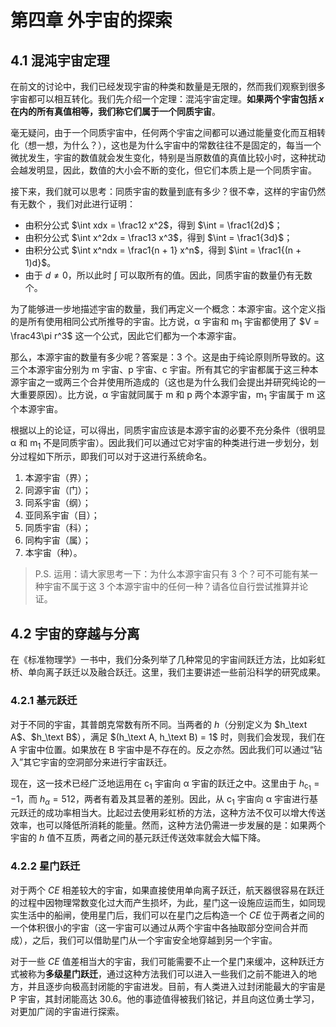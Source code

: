 # 第四章 外宇宙的探索
## 4.1 混沌宇宙定理

在前文的讨论中，我们已经发现宇宙的种类和数量是无限的，然而我们观察到很多宇宙都可以相互转化。我们先介绍一个定理：混沌宇宙定理。**如果两个宇宙包括 $x$ 在内的所有真值相等，我们称它们属于一个同质宇宙**。

毫无疑问，由于一个同质宇宙中，任何两个宇宙之间都可以通过能量变化而互相转化（想一想，为什么？），这也是为什么宇宙中的常数往往不是固定的，每当一个微扰发生，宇宙的数值就会发生变化，特别是当原数值的真值比较小时，这种扰动会越发明显，因此，数值的大小会不断的变化，但它们本质上是一个同质宇宙。

接下来，我们就可以思考：同质宇宙的数量到底有多少？很不幸，这样的宇宙仍然有无数个 ，我们对此进行证明：

* 由积分公式 $\int xdx = \frac12 x^2$，得到 $\int = \frac1{2d}$；
* 由积分公式 $\int x^2dx = \frac13 x^3$，得到 $\int = \frac1{3d}$；
* 由积分公式 $\int x^ndx = \frac1{n + 1} x^n$，得到 $\int = \frac1{(n + 1)d}$。
* 由于 $d \ne 0$，所以此时 $\int$ 可以取所有的值。因此，同质宇宙的数量仍有无数个。

为了能够进一步地描述宇宙的数量，我们再定义一个概念：本源宇宙。这个定义指的是所有使用相同公式所推导的宇宙。比方说，α 宇宙和 m<sub>1</sub> 宇宙都使用了 $V = \frac43\pi r^3$ 这一个公式，因此它们都为一个本源宇宙。

那么，本源宇宙的数量有多少呢？答案是：3 个。这是由于纯论原则所导致的。这三个本源宇宙分别为 m 宇宙、p 宇宙、c 宇宙。所有其它的宇宙都属于这三种本源宇宙之一或两三个合并使用所造成的（这也是为什么我们会提出并研究纯论的一大重要原因）。比方说，α 宇宙就同属于 m 和 p 两个本源宇宙，m<sub>1</sub> 宇宙属于 m 这个本源宇宙。

根据以上的论证，可以得出，同质宇宙应该是本源宇宙的必要不充分条件（很明显 α 和 m<sub>1</sub> 不是同质宇宙）。因此我们可以通过它对宇宙的种类进行进一步划分，划分过程如下所示，即我们可以对于这进行系统命名。

1. 本源宇宙（界）；
2. 同源宇宙（门）；
3. 同系宇宙（纲）；
4. 亚同系宇宙（目）；
5. 同质宇宙（科）；
6. 同构宇宙（属）；
7. 本宇宙（种）。

> P.S. 运用：请大家思考一下：为什么本源宇宙只有 3 个？可不可能有某一种宇宙不属于这 3 个本源宇宙中的任何一种？请各位自行尝试推算并论证。

## 4.2 宇宙的穿越与分离

在《标准物理学》一书中，我们分条列举了几种常见的宇宙间跃迁方法，比如彩虹桥、单向离子跃迁以及融合跃迁。这里，我们主要讲述一些前沿科学的研究成果。

### 4.2.1 基元跃迁

对于不同的宇宙，其普朗克常数有所不同。当两者的 $h$（分别定义为 $h_\text A$、$h_\text B$），满足 $(h_\text A, h_\text B) = 1$ 时，则我们会发现，我们在 A 宇宙中位置。如果放在 B 宇宙中是不存在的。反之亦然。因此我们可以通过“钻入”其它宇宙的空洞部分来进行宇宙跃迁。

现在，这一技术已经广泛地运用在 c<sub>1</sub> 宇宙向 α 宇宙的跃迁之中。这里由于 $h_\mathrm{c_1}=-1$，而 $h_\alpha=512$，两者有着及其显著的差别。因此，从 c<sub>1</sub> 宇宙向 α 宇宙进行基元跃迁的成功率相当大。比起过去使用彩虹桥的方法，这种方法不仅可以增大传送效率，也可以降低所消耗的能量。然而，这种方法仍需进一步发展的是：如果两个宇宙的 $h$ 值不互质，两者之间的基元跃迁传送效率就会大幅下降。

### 4.2.2 星门跃迁

对于两个 $CE$ 相差较大的宇宙，如果直接使用单向离子跃迁，航天器很容易在跃迁的过程中因物理常数变化过大而产生损坏，为此，星门这一设施应运而生，如同现实生活中的船闸，使用星门后，我们可以在星门之后构造一个 $CE$ 位于两者之间的一个体积很小的宇宙（这一宇宙可以通过从两个宇宙中各抽取部分空间合并而成），之后，我们可以借助星门从一个宇宙安全地穿越到另一个宇宙。

对于一些 $CE$ 值差相当大的宇宙，我们可能需要不止一个星门来缓冲，这种跃迁方式被称为**多级星门跃迁**，通过这种方法我们可以进入一些我们之前不能进入的地方，并且逐步向极高封闭能的宇宙进发。目前，有人类进入过封闭能最大的宇宙是 P 宇宙，其封闭能高达 30.6。他的事迹值得被我们铭记，并且向这位勇士学习，对更加广阔的宇宙进行探索。
